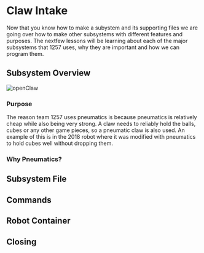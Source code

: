 # Claw Intake

Now that you know how to make a subystem and its supporting files we are going over how to make other subsystems with different features and purposes. The nextfew lessons will be learning about each of the major subsystems that 1257 uses, why they are important and how we can program them.

## Subsystem Overview

![openClaw](img/openClaw.jpg)


### Purpose

The reason team 1257 uses pneumatics is because pneumatics is relatively cheap while also being very strong. A claw needs to reliably hold the balls, cubes or any other game pieces, so a pneumatic claw is also used. An example of this is in the 2018 robot where it was modified with pneumatics to hold cubes well without dropping them.

### Why Pneumatics?

## Subsystem File

## Commands

## Robot Container

## Closing

